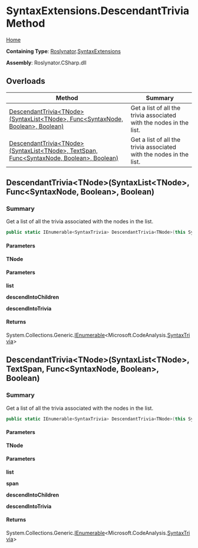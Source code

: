 # SyntaxExtensions\.DescendantTrivia Method

[Home](../../../README.md)

**Containing Type**: [Roslynator](../../README.md)\.[SyntaxExtensions](../README.md)

**Assembly**: Roslynator\.CSharp\.dll

## Overloads

| Method | Summary |
| ------ | ------- |
| [DescendantTrivia\<TNode>(SyntaxList\<TNode>, Func\<SyntaxNode, Boolean>, Boolean)](#Roslynator_SyntaxExtensions_DescendantTrivia__1_Microsoft_CodeAnalysis_SyntaxList___0__System_Func_Microsoft_CodeAnalysis_SyntaxNode_System_Boolean__System_Boolean_) | Get a list of all the trivia associated with the nodes in the list\. |
| [DescendantTrivia\<TNode>(SyntaxList\<TNode>, TextSpan, Func\<SyntaxNode, Boolean>, Boolean)](#Roslynator_SyntaxExtensions_DescendantTrivia__1_Microsoft_CodeAnalysis_SyntaxList___0__Microsoft_CodeAnalysis_Text_TextSpan_System_Func_Microsoft_CodeAnalysis_SyntaxNode_System_Boolean__System_Boolean_) | Get a list of all the trivia associated with the nodes in the list\. |

## DescendantTrivia\<TNode>\(SyntaxList\<TNode>, Func\<SyntaxNode, Boolean>, Boolean\)<a name="Roslynator_SyntaxExtensions_DescendantTrivia__1_Microsoft_CodeAnalysis_SyntaxList___0__System_Func_Microsoft_CodeAnalysis_SyntaxNode_System_Boolean__System_Boolean_"></a>

### Summary

Get a list of all the trivia associated with the nodes in the list\.

```csharp
public static IEnumerable<SyntaxTrivia> DescendantTrivia<TNode>(this SyntaxList<TNode> list, Func<SyntaxNode, bool> descendIntoChildren = null, bool descendIntoTrivia = false) where TNode : Microsoft.CodeAnalysis.SyntaxNode
```

#### Parameters

**TNode**



#### Parameters

**list**



**descendIntoChildren**



**descendIntoTrivia**



#### Returns

System\.Collections\.Generic\.[IEnumerable](https://docs.microsoft.com/en-us/dotnet/api/system.collections.generic.ienumerable-1)\<Microsoft\.CodeAnalysis\.[SyntaxTrivia](https://docs.microsoft.com/en-us/dotnet/api/microsoft.codeanalysis.syntaxtrivia)>

## DescendantTrivia\<TNode>\(SyntaxList\<TNode>, TextSpan, Func\<SyntaxNode, Boolean>, Boolean\)<a name="Roslynator_SyntaxExtensions_DescendantTrivia__1_Microsoft_CodeAnalysis_SyntaxList___0__Microsoft_CodeAnalysis_Text_TextSpan_System_Func_Microsoft_CodeAnalysis_SyntaxNode_System_Boolean__System_Boolean_"></a>

### Summary

Get a list of all the trivia associated with the nodes in the list\.

```csharp
public static IEnumerable<SyntaxTrivia> DescendantTrivia<TNode>(this SyntaxList<TNode> list, TextSpan span, Func<SyntaxNode, bool> descendIntoChildren = null, bool descendIntoTrivia = false) where TNode : Microsoft.CodeAnalysis.SyntaxNode
```

#### Parameters

**TNode**



#### Parameters

**list**



**span**



**descendIntoChildren**



**descendIntoTrivia**



#### Returns

System\.Collections\.Generic\.[IEnumerable](https://docs.microsoft.com/en-us/dotnet/api/system.collections.generic.ienumerable-1)\<Microsoft\.CodeAnalysis\.[SyntaxTrivia](https://docs.microsoft.com/en-us/dotnet/api/microsoft.codeanalysis.syntaxtrivia)>

